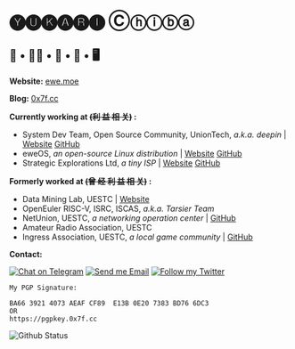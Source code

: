 # 🅨🅤🅚🅐🅡🅘 Ⓒⓗⓘⓑⓐ

## 🐑 • 🏳️‍⚧️️ • 🌃 • 🎀 • 🖥️

**Website:** [ewe.moe](https://ewe.moe)

**Blog:** [0x7f.cc](https://0x7f.cc)

**Currently working at ~~(利 益 相 关)~~ :**
- System Dev Team, Open Source Community, UnionTech, *a.k.a. deepin* | [Website](https://deepin.org) [GitHub](https://github.com/deepin-community)
- eweOS, *an open-source Linux distribution* | [Website](https://os.ewe.moe) [GitHub](https://github.com/eweOS)
- Strategic Explorations Ltd, *a tiny ISP* | [Website](https://strexp.net) [GitHub](https://github.com/strexp)

**Formerly worked at ~~(曾 经 利 益 相 关)~~ :**
- Data Mining Lab, UESTC | [Website](https://dm.uestc.edu.cn)
- OpenEuler RISC-V, ISRC, ISCAS, *a.k.a. Tarsier Team*
- NetUnion, UESTC, *a networking operation center* | [GitHub](https://github.com/NetUnion)
- Amateur Radio Association, UESTC
- Ingress Association, UESTC, *a local game community* | [GitHub](https://github.com/UESTC-Ingress)

<p>

**Contact:**

[![Chat on Telegram](https://img.shields.io/static/v1?&logo=telegram&label=Telegram&color=blue&message=@YukariChiba&style=flat-square)](https://t.me/YukariChiba)
[![Send me Email](https://img.shields.io/static/v1?label=email&message=i@0x7f.cc&color=orange&style=flat-square)](mailto:i@0x7f.cc)
[![Follow my Twitter](https://img.shields.io/static/v1?&logo=twitter&label=Twitter&color=blue&message=YukariEwe&style=flat-square)](https://twitter.com/YukariEwe)

</p>

```
My PGP Signature:

BA66 3921 4073 AEAF CF89  E13B 0E20 7383 BD76 6DC3
OR
https://pgpkey.0x7f.cc
```

<img src="https://github-readme-stats.vercel.app/api?username=YukariChiba&show_icons=true&theme=material-palenight" alt="Github Status" />
